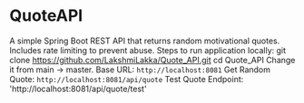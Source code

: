 # QuoteAPI
A simple Spring Boot REST API that returns random motivational quotes.  
Includes rate limiting to prevent abuse.
Steps to run application locally:
git clone https://github.com/LakshmiLakka/Quote_API.git
cd Quote_API
Change it from main → master.
Base URL: `http://localhost:8081`
Get Random Quote: `http://localhost:8081/api/quote`
Test Quote Endpoint: 'http://localhost:8081/api/quote/test'
